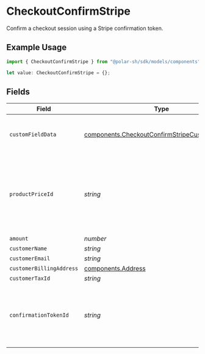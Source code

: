 # CheckoutConfirmStripe

Confirm a checkout session using a Stripe confirmation token.

## Example Usage

```typescript
import { CheckoutConfirmStripe } from "@polar-sh/sdk/models/components";

let value: CheckoutConfirmStripe = {};
```

## Fields

| Field                                                                                                              | Type                                                                                                               | Required                                                                                                           | Description                                                                                                        |
| ------------------------------------------------------------------------------------------------------------------ | ------------------------------------------------------------------------------------------------------------------ | ------------------------------------------------------------------------------------------------------------------ | ------------------------------------------------------------------------------------------------------------------ |
| `customFieldData`                                                                                                  | [components.CheckoutConfirmStripeCustomFieldData](../../models/components/checkoutconfirmstripecustomfielddata.md) | :heavy_minus_sign:                                                                                                 | Key-value object storing custom field values.                                                                      |
| `productPriceId`                                                                                                   | *string*                                                                                                           | :heavy_minus_sign:                                                                                                 | ID of the product price to checkout. Must correspond to a price linked to the same product.                        |
| `amount`                                                                                                           | *number*                                                                                                           | :heavy_minus_sign:                                                                                                 | N/A                                                                                                                |
| `customerName`                                                                                                     | *string*                                                                                                           | :heavy_minus_sign:                                                                                                 | N/A                                                                                                                |
| `customerEmail`                                                                                                    | *string*                                                                                                           | :heavy_minus_sign:                                                                                                 | N/A                                                                                                                |
| `customerBillingAddress`                                                                                           | [components.Address](../../models/components/address.md)                                                           | :heavy_minus_sign:                                                                                                 | N/A                                                                                                                |
| `customerTaxId`                                                                                                    | *string*                                                                                                           | :heavy_minus_sign:                                                                                                 | N/A                                                                                                                |
| `confirmationTokenId`                                                                                              | *string*                                                                                                           | :heavy_minus_sign:                                                                                                 | ID of the Stripe confirmation token. Required for fixed prices and custom prices.                                  |